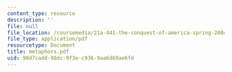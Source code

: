 ```yaml
---
content_type: resource
description: ''
file: null
file_location: /coursemedia/21a-441-the-conquest-of-america-spring-2004/90d7cadd98dc9f3ec9369aa6d69ae6fd_metaphors.pdf
file_type: application/pdf
resourcetype: Document
title: metaphors.pdf
uid: 90d7cadd-98dc-9f3e-c936-9aa6d69ae6fd
---
```

